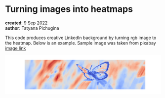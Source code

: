 # Turning images into heatmaps

**created**: 9 Sep 2022 <br>
**author**: Tatyana Pichugina <br>

This code produces creative LinkedIn background by turning rgb image to the heatmap. 
Below is an example. Sample image was taken from pixabay [image link](https://pixabay.com/ru/photos/%d0%b1%d0%b0%d0%b1%d0%be%d1%87%d0%ba%d0%b0-lycaena-dispar-7320158/)

![This is an image](/result_img.png)
